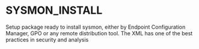 # SYSMON_INSTALL
Setup package ready to install sysmon, either by Endpoint Configuration Manager, GPO or any remote distribution tool. The XML has one of the best practices in security and analysis
